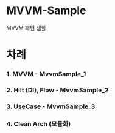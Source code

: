 # MVVM-Sample
MVVM 패턴 샘플

# 차례
### 1. MVVM - MvvmSample_1
### 2. Hilt (DI), Flow - MvvmSample_2
### 3. UseCase - MvvmSample_3
### 4. Clean Arch (모듈화) 
